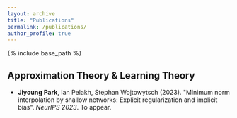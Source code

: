 ```yaml
---
layout: archive
title: "Publications"
permalink: /publications/
author_profile: true
---
```

<!---
{% if author.googlescholar %}
  You can also find my articles on <u><a href="{{author.googlescholar}}">my Google Scholar profile</a>.</u>
{% endif %}
--->
{% include base_path %}

## Approximation Theory & Learning Theory

* **Jiyoung Park**, Ian Pelakh, Stephan Wojtowytsch (2023). "Minimum norm interpolation by shallow networks: Explicit regularization and implicit bias". *NeurIPS 2023*. To appear.

<!---
{% for post in site.publications reversed %}
  {% include archive-single.html %}
{% endfor %}
--->
